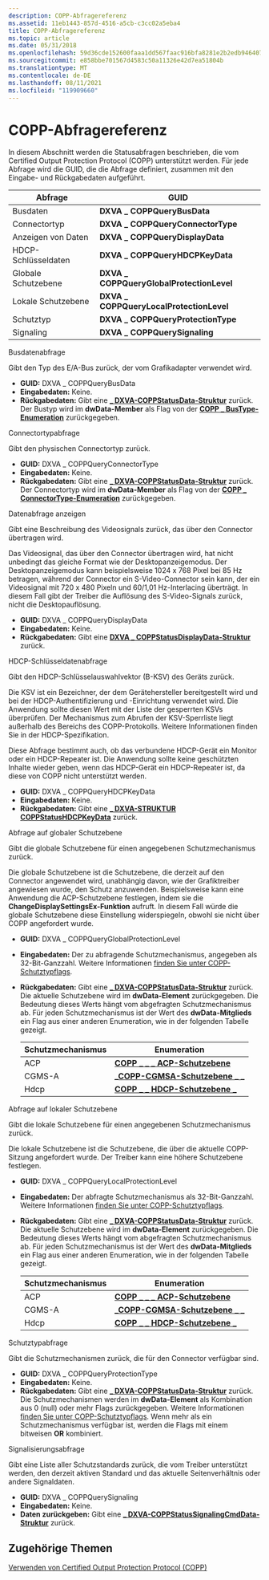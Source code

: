 ```yaml
---
description: COPP-Abfragereferenz
ms.assetid: 11eb1443-857d-4516-a5cb-c3cc02a5eba4
title: COPP-Abfragereferenz
ms.topic: article
ms.date: 05/31/2018
ms.openlocfilehash: 59d36cde152600faaa1dd567faac916bfa8281e2b2edb9464074fe34a58d5011
ms.sourcegitcommit: e858bbe701567d4583c50a11326e42d7ea51804b
ms.translationtype: MT
ms.contentlocale: de-DE
ms.lasthandoff: 08/11/2021
ms.locfileid: "119909660"
---
```

# <a name="copp-query-reference"></a>COPP-Abfragereferenz

In diesem Abschnitt werden die Statusabfragen beschrieben, die vom Certified Output Protection Protocol (COPP) unterstützt werden. Für jede Abfrage wird die GUID, die die Abfrage definiert, zusammen mit den Eingabe- und Rückgabedaten aufgeführt.



| Abfrage                   | GUID                                     |
|-------------------------|------------------------------------------|
| Busdaten                | **DXVA \_ COPPQueryBusData**               |
| Connectortyp          | **DXVA \_ COPPQueryConnectorType**         |
| Anzeigen von Daten            | **DXVA \_ COPPQueryDisplayData**           |
| HDCP-Schlüsseldaten           | **DXVA \_ COPPQueryHDCPKeyData**           |
| Globale Schutzebene | **DXVA \_ COPPQueryGlobalProtectionLevel** |
| Lokale Schutzebene  | **DXVA \_ COPPQueryLocalProtectionLevel**  |
| Schutztyp         | **DXVA \_ COPPQueryProtectionType**        |
| Signaling               | **DXVA \_ COPPQuerySignaling**             |



 

Busdatenabfrage

Gibt den Typ des E/A-Bus zurück, der vom Grafikadapter verwendet wird.

-   **GUID:** DXVA \_ COPPQueryBusData
-   **Eingabedaten:** Keine.
-   **Rückgabedaten:** Gibt eine [**\_ DXVA-COPPStatusData-Struktur**](/windows/desktop/api/dxva9typ/ns-dxva9typ-dxva_coppstatusdata) zurück. Der Bustyp wird im **dwData-Member** als Flag von der [**COPP \_ BusType-Enumeration**](/windows/desktop/api/dxva9typ/ne-dxva9typ-copp_bustype) zurückgegeben.

Connectortypabfrage

Gibt den physischen Connectortyp zurück.

-   **GUID:** DXVA \_ COPPQueryConnectorType
-   **Eingabedaten:** Keine.
-   **Rückgabedaten:** Gibt eine [**\_ DXVA-COPPStatusData-Struktur**](/windows/desktop/api/dxva9typ/ns-dxva9typ-dxva_coppstatusdata) zurück. Der Connectortyp wird im **dwData-Member** als Flag von der [**COPP \_ ConnectorType-Enumeration**](/windows/desktop/api/dxva9typ/ne-dxva9typ-copp_connectortype) zurückgegeben.

Datenabfrage anzeigen

Gibt eine Beschreibung des Videosignals zurück, das über den Connector übertragen wird.

Das Videosignal, das über den Connector übertragen wird, hat nicht unbedingt das gleiche Format wie der Desktopanzeigemodus. Der Desktopanzeigemodus kann beispielsweise 1024 x 768 Pixel bei 85 Hz betragen, während der Connector ein S-Video-Connector sein kann, der ein Videosignal mit 720 x 480 Pixeln und 60/1,01 Hz-Interlacing überträgt. In diesem Fall gibt der Treiber die Auflösung des S-Video-Signals zurück, nicht die Desktopauflösung.

-   **GUID:** DXVA \_ COPPQueryDisplayData
-   **Eingabedaten:** Keine.
-   **Rückgabedaten:** Gibt eine [**DXVA \_ COPPStatusDisplayData-Struktur**](/windows/desktop/api/dxva9typ/ns-dxva9typ-dxva_coppstatusdisplaydata) zurück.

HDCP-Schlüsseldatenabfrage

Gibt den HDCP-Schlüsselauswahlvektor (B-KSV) des Geräts zurück.

Die KSV ist ein Bezeichner, der dem Gerätehersteller bereitgestellt wird und bei der HDCP-Authentifizierung und -Einrichtung verwendet wird. Die Anwendung sollte diesen Wert mit der Liste der gesperrten KSVs überprüfen. Der Mechanismus zum Abrufen der KSV-Sperrliste liegt außerhalb des Bereichs des COPP-Protokolls. Weitere Informationen finden Sie in der HDCP-Spezifikation.

Diese Abfrage bestimmt auch, ob das verbundene HDCP-Gerät ein Monitor oder ein HDCP-Repeater ist. Die Anwendung sollte keine geschützten Inhalte wieder geben, wenn das HDCP-Gerät ein HDCP-Repeater ist, da diese von COPP nicht unterstützt werden.

-   **GUID:** DXVA \_ COPPQueryHDCPKeyData
-   **Eingabedaten:** Keine.
-   **Rückgabedaten:** Gibt eine [**\_ DXVA-STRUKTUR COPPStatusHDCPKeyData**](/windows/desktop/api/dxva9typ/ns-dxva9typ-dxva_coppstatushdcpkeydata) zurück.

Abfrage auf globaler Schutzebene

Gibt die globale Schutzebene für einen angegebenen Schutzmechanismus zurück.

Die globale Schutzebene ist die Schutzebene, die derzeit auf den Connector angewendet wird, unabhängig davon, wie der Grafiktreiber angewiesen wurde, den Schutz anzuwenden. Beispielsweise kann eine Anwendung die ACP-Schutzebene festlegen, indem sie die **ChangeDisplaySettingsEx-Funktion** aufruft. In diesem Fall würde die globale Schutzebene diese Einstellung widerspiegeln, obwohl sie nicht über COPP angefordert wurde.

-   **GUID:** DXVA \_ COPPQueryGlobalProtectionLevel
-   **Eingabedaten:** Der zu abfragende Schutzmechanismus, angegeben als 32-Bit-Ganzzahl. Weitere Informationen [finden Sie unter COPP-Schutztypflags](copp-protection-type-flags.md).
-   **Rückgabedaten:** Gibt eine [**\_ DXVA-COPPStatusData-Struktur**](/windows/desktop/api/dxva9typ/ns-dxva9typ-dxva_coppstatusdata) zurück. Die aktuelle Schutzebene wird im **dwData-Element** zurückgegeben. Die Bedeutung dieses Werts hängt vom abgefragten Schutzmechanismus ab. Für jeden Schutzmechanismus ist der Wert des **dwData-Mitglieds** ein Flag aus einer anderen Enumeration, wie in der folgenden Tabelle gezeigt.

    | Schutzmechanismus | Enumeration                                                           |
    |----------------------|-----------------------------------------------------------------------|
    | ACP                  | [**COPP \_ \_ \_ ACP-Schutzebene**](/windows/desktop/api/dxva9typ/ne-dxva9typ-copp_acp_protection_level)     |
    | CGMS-A               | [**\_COPP-CGMSA-Schutzebene \_ \_**](/windows/desktop/api/dxva9typ/ne-dxva9typ-copp_cgmsa_protection_level) |
    | Hdcp                 | [**COPP \_ \_ HDCP-Schutzebene \_**](/windows/desktop/api/dxva9typ/ne-dxva9typ-copp_hdcp_protection_level)   |

    

     

Abfrage auf lokaler Schutzebene

Gibt die lokale Schutzebene für einen angegebenen Schutzmechanismus zurück.

Die lokale Schutzebene ist die Schutzebene, die über die aktuelle COPP-Sitzung angefordert wurde. Der Treiber kann eine höhere Schutzebene festlegen.

-   **GUID:** DXVA \_ COPPQueryLocalProtectionLevel
-   **Eingabedaten:** Der abfragte Schutzmechanismus als 32-Bit-Ganzzahl. Weitere Informationen [finden Sie unter COPP-Schutztypflags](copp-protection-type-flags.md).
-   **Rückgabedaten:** Gibt eine [**\_ DXVA-COPPStatusData-Struktur**](/windows/desktop/api/dxva9typ/ns-dxva9typ-dxva_coppstatusdata) zurück. Die aktuelle Schutzebene wird im **dwData-Element** zurückgegeben. Die Bedeutung dieses Werts hängt vom abgefragten Schutzmechanismus ab. Für jeden Schutzmechanismus ist der Wert des **dwData-Mitglieds** ein Flag aus einer anderen Enumeration, wie in der folgenden Tabelle gezeigt.

    | Schutzmechanismus | Enumeration                                                           |
    |----------------------|-----------------------------------------------------------------------|
    | ACP                  | [**COPP \_ \_ \_ ACP-Schutzebene**](/windows/desktop/api/dxva9typ/ne-dxva9typ-copp_acp_protection_level)     |
    | CGMS-A               | [**\_COPP-CGMSA-Schutzebene \_ \_**](/windows/desktop/api/dxva9typ/ne-dxva9typ-copp_cgmsa_protection_level) |
    | Hdcp                 | [**COPP \_ \_ HDCP-Schutzebene \_**](/windows/desktop/api/dxva9typ/ne-dxva9typ-copp_hdcp_protection_level)   |

    

     

Schutztypabfrage

Gibt die Schutzmechanismen zurück, die für den Connector verfügbar sind.

-   **GUID:** DXVA \_ COPPQueryProtectionType
-   **Eingabedaten:** Keine.
-   **Rückgabedaten:** Gibt eine [**\_ DXVA-COPPStatusData-Struktur**](/windows/desktop/api/dxva9typ/ns-dxva9typ-dxva_coppstatusdata) zurück. Die Schutzmechanismen werden im **dwData-Element** als Kombination aus 0 (null) oder mehr Flags zurückgegeben. Weitere Informationen [finden Sie unter COPP-Schutztypflags](copp-protection-type-flags.md). Wenn mehr als ein Schutzmechanismus verfügbar ist, werden die Flags mit einem bitweisen **OR** kombiniert.

Signalisierungsabfrage

Gibt eine Liste aller Schutzstandards zurück, die vom Treiber unterstützt werden, den derzeit aktiven Standard und das aktuelle Seitenverhältnis oder andere Signaldaten.

-   **GUID:** DXVA \_ COPPQuerySignaling
-   **Eingabedaten:** Keine.
-   **Daten zurückgeben:** Gibt eine [**\_ DXVA-COPPStatusSignalingCmdData-Struktur**](/windows/desktop/api/dxva9typ/ns-dxva9typ-dxva_coppstatussignalingcmddata) zurück.

## <a name="related-topics"></a>Zugehörige Themen

<dl> <dt>

[Verwenden von Certified Output Protection Protocol (COPP)](using-certified-output-protection-protocol--copp.md)
</dt> </dl>

 

 



